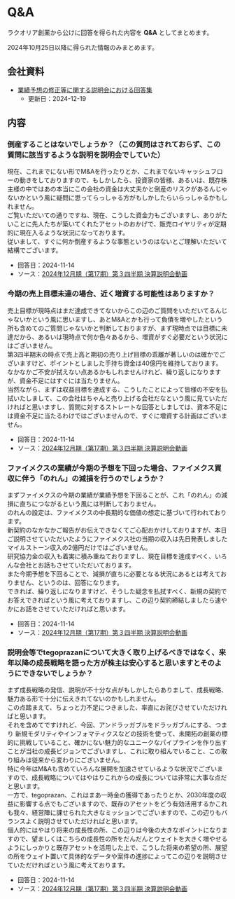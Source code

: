 # Q&A

ラクオリア創薬から公けに回答を得られた内容を **Q&A** としてまとめます。

2024年10月25日以降に得られた情報のみまとめます。

## 会社資料

- [業績予想の修正等に関する説明会における回答集](https://www.raqualia.com/ja/news/news2530754657624800558/main/0/teaserItems1/00/linkList/00/link/QAReport20241213.pdf)
  - 更新日：2024-12-19

## 内容

### 倒産することはないでしょうか？（この質問はされておらず、この質問に該当するような説明を説明会でしていた）

現在、これまでにない形でM&Aを行ったりとか、これまでないキャッシュフローの動きをしておりますので、もしかしたら、投資家の皆様、あるいは、既存株主様の中ではあの本当にこの会社の資金は大丈夫かと倒産のリスクがあるんじゃないかという風に疑問に思ってらっしゃる方がもしかしたらいらっしゃるかもしれません。  
ご覧いただいての通りですね、現在、こうした資金力もございますし、ありがたいことに先人たちが築いてくれたアセットのおかげで、販売ロイヤリティが定期的に現在入るような状況になっております。  
従いまして、すぐに何か倒産するような事態というのはないとご理解いただいて結構でございます。

- 回答日：2024-11-14
- ソース：[2024年12月期（第17期）第３四半期 決算説明会動画](https://www.raqualia.com/ja/news/news-5462306987580892189.html)


### 今期の売上目標未達の場合、近く増資する可能性はありますか？

売上目標が現時点はまだ達成できてないからこの辺のご質問をいただいてるんじゃないかという風に思いますし、あとM&Aとかも行って負債を増やしたという所も含めてのご質問じゃないかと判断しておりますが、まず現時点では目標に未達だから、あるいは現時点で何か色々あるから、増資がすぐ必要だという状況にはございません。  
第3四半期末の時点で売上高と期初の売り上げ目標の乖離が著しいのは確かでございますけど、ポイントとしました手持ち資金は40億円を維持しております。なかなかご不安が拭えない点あるかもしれませんけれど、繰り返しになりますが、資金不足にはすぐには当たりません。  
当然ながら、まずは収益目標を達成する、こうしたことによって皆様の不安を払拭いたしまして、この会社はちゃんと売り上げる会社だなという風に見ていただければと思いますし、質問に対するストレートな回答としましては、資本不足には資金不足に当たるわけではございませんので、すぐに増資する計画はございません。

- 回答日：2024-11-14
- ソース：[2024年12月期（第17期）第３四半期 決算説明会動画](https://www.raqualia.com/ja/news/news-5462306987580892189.html)


### ファイメクスの業績が今期の予想を下回った場合、ファイメクス買収に伴う「のれん」の減損を行うのでしょうか？

まずファイメクスの今期の業績が業績予想を下回ることが、これ「のれん」の減損に直ちにつながるという風には判断しておりません。  
のれんの設定は、ファイメクスの中長期的な価値の想定に基づいて行われております。  
新契約のなかなかご報告がお伝えできなくてご心配おかけしておりますが、本日ご説明させていただいたようにファイメクス社の当期の収入は先日発表しましたマイルストーン収入の2億円だけではございません。  
研究協力金の収入も着実に積み重ねておりますし、現在目標を達成すべく、いろんな会社とお話もさせていただいております。  
また今期予想を下回ることで、減損が直ちに必要となる状況にあるとは考えておりません、というのは、回答になります。  
できれば、繰り返しになりますけど、そうした疑念を払拭すべく、新規の契約でお答えできればという風に考えておりますし、この辺り契約締結しましたら速やかにお話をさせていただければと思います。

- 回答日：2024-11-14
- ソース：[2024年12月期（第17期）第３四半期 決算説明会動画](https://www.raqualia.com/ja/news/news-5462306987580892189.html)


### 説明会等でtegoprazanについて大きく取り上げるべきではなく、来年以降の成長戦略を語った方が株主は安心すると思いますとそのようにできないでしょうか？

まず成長戦略の発信、説明が不十分な点がもしかしたらありまして、成長戦略、魅力ある形で十分に伝えきれてないのかもしれません。  
この点踏まえて、ちょっと力不足につきました、率直にお詫びさせていただければと思います。  
それを含めてですけれど、今回、アンドラッガブルをドラッガブルにする、つまり 新規モダリティやインフォマティクスなどの技術を使って、未開拓の創薬の標的に挑戦していること、確かにない魅力的なユニークなパイプラインを作り出すことが当社の成長ビジョンでございますし、これに取り組んでいること、この取り組みは従来から変わりにございません。  
特に今年はM&Aも含めていろんな展開を加速させているような状況でございますので、成長戦略についてはやはりこれからの成長については非常に大事な点だと思います。  
一方で、tegoprazan、これはまあ一時金の獲得であったりとか、2030年度の収益に影響する点でもございますので、既存のアセットをどう有効活用するかこれも我々、経営陣に課せられた大きなミッションでございますので、この辺りもバランスよく説明させていただければと思います。  
個人的にはやはり将来の成長性の所、この辺りは今後の大きなポイントになりますので、望ましくはこちらの成長性の所をだんだんとウェイトを大きく増やせるようにしっかりと既存アセットを活用した上で、こうした将来の希望の所、展望の所をウェイト置いて具体的なデータや案件の進捗によってこの辺りを説明させていただければという風に考えております。

- 回答日：2024-11-14
- ソース：[2024年12月期（第17期）第３四半期 決算説明会動画](https://www.raqualia.com/ja/news/news-5462306987580892189.html)
